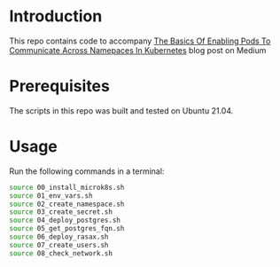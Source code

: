# Introduction

This repo contains code to accompany [The Basics Of Enabling Pods To Communicate Across Namepaces In Kubernetes]() blog post on Medium

# Prerequisites

The scripts in this repo was built and tested on Ubuntu 21.04.

# Usage

Run the following commands in a terminal:
```bash
source 00_install_microk8s.sh
source 01_env_vars.sh
source 02_create_namespace.sh
source 03_create_secret.sh
source 04_deploy_postgres.sh
source 05_get_postgres_fqn.sh
source 06_deploy_rasax.sh
source 07_create_users.sh
source 08_check_network.sh
```
